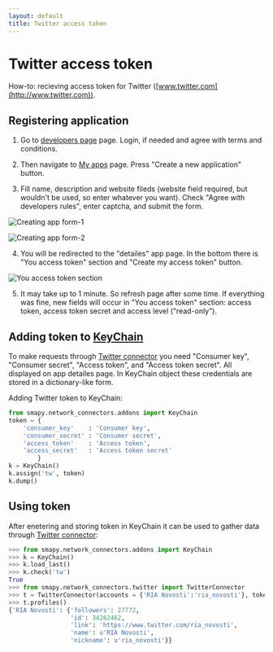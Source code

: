```yaml
---
layout: default
title: Twitter access token
---
```


# Twitter access token

How-to: recieving access token for Twitter ([www.twitter.com](http://www.twitter.com)).

## Registering application

1. Go to [developers page](https://dev.twitter.com) page. Login, if needed and agree with terms and conditions.

2. Then navigate to [My apps](https://dev.twitter.com/apps) page. Press "Create a new application" button.

3. Fill name, description and website fileds (website field required, but wouldn't be used, so enter whatever you want). Check "Agree with developers rules", enter captcha, and submit the form.

 ![Creating app form-1](https://dl.dropboxusercontent.com/u/81437006/smapy/token_tw_1.PNG)
 
 ![Creating app form-2](https://dl.dropboxusercontent.com/u/81437006/smapy/token_tw_2.PNG)

4. You will be redirected to the "detailes" app page. In the bottom there is "You access token" section and "Create my access token" button. 

 ![You access token section](https://dl.dropboxusercontent.com/u/81437006/smapy/token_tw_3.PNG)

5. It may take up to 1 minute. So refresh page after some time. If everything was fine, new fields will occur in "You access token" section: access token, access token secret and access level ("read-only").

## Adding token to [KeyChain](/smapy/docs/keychain/)

To make requests through [Twitter connector](/smapy/docs/twitter_connector/) you need "Consumer key", "Consumer secret", "Access token", and "Access token secret". All displayed on app detailes page. In KeyChain object these credentials are stored in a dictionary-like form. 

Adding Twitter token to KeyChain:

```python
from smapy.network_connectors.addons import KeyChain
token = {
    'consumer_key'    : 'Consumer key',
    'consumer_secret' : 'Consumer secret',
    'access_token'    : 'Access token',
    'access_secret'   : 'Access token secret'
        }
k = KeyChain()
k.assign('tw', token)
k.dump()
```

## Using token

After enetering and storing token in KeyChain it can be used to gather data through [Twitter connector](/smapy/docs/twitter_connector/):

```python
>>> from smapy.network_connectors.addons import KeyChain
>>> k = KeyChain()
>>> k.load_last()
>>> k.check('tw')
True
>>> from smapy.network_connectors.twitter import TwitterConnector
>>> t = TwitterConnector(accounts = {'RIA Novosti':'ria_novosti'}, token = k.get('tw'))
>>> t.profiles()
{'RIA Novosti': {'followers': 27772,
                 'id': 34262462,
                 'link': 'https://www.twitter.com/ria_novosti',
                 'name': u'RIA Novosti',
                 'nickname': u'ria_novosti'}}
```
